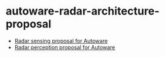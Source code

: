 # autoware-radar-architecture-proposal

- [Radar sensing proposal for Autoware](proposal_radar_sensing.md)
- [Radar perception proposal for Autoware](proposal_radar_perception.md)
